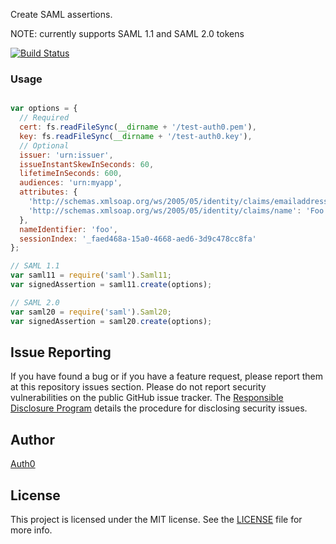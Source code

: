 Create SAML assertions.

NOTE: currently supports SAML 1.1 and SAML 2.0 tokens

[![Build Status](https://travis-ci.org/auth0/node-saml.png)](https://travis-ci.org/auth0/node-saml)

### Usage

```js

var options = {
  // Required
  cert: fs.readFileSync(__dirname + '/test-auth0.pem'),
  key: fs.readFileSync(__dirname + '/test-auth0.key'),
  // Optional
  issuer: 'urn:issuer',
  issueInstantSkewInSeconds: 60,
  lifetimeInSeconds: 600,
  audiences: 'urn:myapp',
  attributes: {
    'http://schemas.xmlsoap.org/ws/2005/05/identity/claims/emailaddress': 'foo@bar.com',
    'http://schemas.xmlsoap.org/ws/2005/05/identity/claims/name': 'Foo Bar'
  },
  nameIdentifier: 'foo',
  sessionIndex: '_faed468a-15a0-4668-aed6-3d9c478cc8fa'
};

// SAML 1.1
var saml11 = require('saml').Saml11;
var signedAssertion = saml11.create(options);

// SAML 2.0
var saml20 = require('saml').Saml20;
var signedAssertion = saml20.create(options);

```

## Issue Reporting

If you have found a bug or if you have a feature request, please report them at this repository issues section. Please do not report security vulnerabilities on the public GitHub issue tracker. The [Responsible Disclosure Program](https://auth0.com/whitehat) details the procedure for disclosing security issues.

## Author

[Auth0](auth0.com)

## License

This project is licensed under the MIT license. See the [LICENSE](LICENSE) file for more info.
